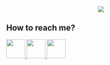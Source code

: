 <div align=center>
  <a href="https://yewtu.be/watch?v=dQw4w9WgXcQ">
    <img align="center" src="https://github-readme-stats.vercel.app/api?username=romaingrx&show_icons=true&theme=tokyonight&custom_title=romaingrx%27s%20GitHub%20stats" />
  </a>
</div>


## How to reach me?

<div id="contacts_container">
    <a href="https://t.me/romaingrx" target="_blank">
        <img width="50" height="50" src="https://telegram.org/img/website_icon.svg?4="/>
    </a>
    <a href="https://tel.romaingraux.xyz" target="_blank">
        <img height="50" src="https://icons.duckduckgo.com/ip1/signal.org.ico"/>
    </a>
    <a href="https://mailto.romaingraux.xyz">
        <img height="50" src="https://icons.duckduckgo.com/ip1/protonmail.com.ico"/>
    </a>
</div>
